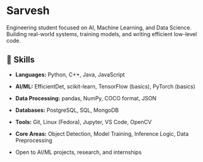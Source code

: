 # Sarvesh

Engineering student focused on AI, Machine Learning, and Data Science.  
Building real-world systems, training models, and writing efficient low-level code.

## 🧠 Skills

- **Languages:** Python, C++, Java, JavaScript  
- **AI/ML:** EfficientDet, scikit-learn, TensorFlow (basics), PyTorch (basics)  
- **Data Processing:** pandas, NumPy, COCO format, JSON  
- **Databases:** PostgreSQL, SQL, MongoDB  
- **Tools:** Git, Linux (Fedora), Jupyter, VS Code, OpenCV  
- **Core Areas:** Object Detection, Model Training, Inference Logic, Data Preprocessing


- Open to AI/ML projects, research, and internships
